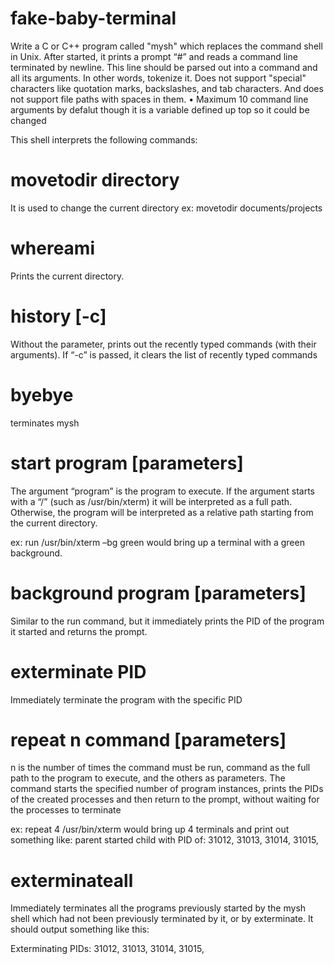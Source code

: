 # fake-baby-terminal

Write a C or C++ program called "mysh" which replaces the command shell in Unix.  After started, it prints a prompt “#” and reads a command line terminated by newline. This line should be parsed out into a command and all its arguments. In other words, tokenize it.
Does not support "special" characters like quotation marks, backslashes, and tab characters. And does not support file paths with spaces in them.
•	Maximum 10 command line arguments by defalut though it is a variable defined up top so it could be changed 


This shell interprets the following commands:

#  movetodir directory

It is used to change the current directory 
ex: movetodir documents/projects

# whereami

Prints the current directory.

# history [-c]

Without the parameter, prints out the recently typed commands (with their arguments). If “-c” is passed, it clears the list of recently typed commands 

# byebye

terminates mysh

# start program [parameters]

The argument “program” is the program to execute. If the argument starts with a “/” (such as /usr/bin/xterm) it will be interpreted as a full path. Otherwise, the program will be interpreted as a relative path starting from the current directory. 

ex: run /usr/bin/xterm –bg green  would bring up a terminal with a green background. 

# background program [parameters]

Similar to the run command, but it immediately prints the PID of the program it started and returns the prompt. 

# exterminate PID

Immediately terminate the program with the specific PID 

# repeat n command [parameters]

n is the number of times the command must be run, command as the full path to the program to execute, and the others as parameters.  The command starts the specified number of program instances, prints the PIDs of the created processes and then return to the prompt, without waiting for the processes to terminate

ex: repeat 4 /usr/bin/xterm 
would bring up 4 terminals and print out something like:
parent started child with PID of: 31012, 31013, 31014, 31015,

# exterminateall

Immediately terminates all the programs previously started by the mysh shell which had not been previously terminated by it, or by exterminate. It should output something like this:

Exterminating PIDs: 31012, 31013, 31014, 31015,

